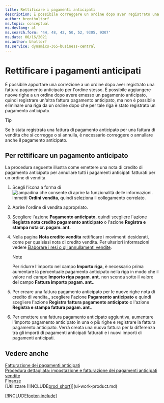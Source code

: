 ```yaml
---
title: Rettificare i pagamenti anticipati
description: È possibile correggere un ordine dopo aver registrato una fattura di pagamento anticipato per l'ordine e aggiungere nuove righe a un ordine dopo aver emesso un pagamento anticipato.
author: brentholtorf
ms.topic: conceptual
ms.devlang: al
ms.search.form: '44, 48, 42, 50, 52, 9305, 9307'
ms.date: 06/16/2021
ms.author: bholtorf
ms.service: dynamics-365-business-central
---
```

# <a name="correct-prepayments"></a>Rettificare i pagamenti anticipati

È possibile apportare una correzione a un ordine dopo aver registrato una fattura pagamento anticipato per l'ordine stesso. È possibile aggiungere nuove righe a un ordine dopo avere emesso un pagamento anticipato, quindi registrare un'altra fattura pagamento anticipato, ma non è possibile eliminare una riga da un ordine dopo che per tale riga è stato registrato un pagamento anticipato.  

> [!TIP]
> Se è stata registrata una fattura di pagamento anticipato per una fattura di vendita che si corregge o si annulla, è necessario correggere o annullare anche il pagamento anticipato.

## <a name="to-correct-a-prepayment"></a>Per rettificare un pagamento anticipato

La procedura seguente illustra come emettere una nota di credito di pagamento anticipato per annullare tutti i pagamenti anticipati fatturati per un ordine di vendita.  

1. Scegli l'icona a forma di ![lampadina che consente di aprire la funzionalità delle informazioni.](media/ui-search/search_small.png "Dimmi cosa vuoi fare") immetti **Ordini vendita**, quindi seleziona il collegamento correlato.  
2. Aprire l'ordine di vendita appropriato.
3. Scegliere l'azione **Pagamento anticipato**, quindi scegliere l'azione **Registra nota credito pagamento anticipato** o l'azione **Registra e stampa nota cr. pagam. ant.**  
4. Nella pagina **Nota credito vendita** rettificare i movimenti desiderati, come per qualsiasi nota di credito vendita. Per ulteriori informazioni vedere [Elaborare i resi o gli annullamenti vendite](sales-how-process-sales-returns-cancellations.md).  

    > [!NOTE]  
    > Per ridurre l'importo nel campo **Importo riga**, è necessario prima aumentare la percentuale pagamento anticipato nella riga in modo che il valore nel campo **Importo riga pagam. ant.** non scenda sotto il valore del campo **Fattura importo pagam. ant.**.

5. Per creare una fattura pagamento anticipato per le nuove righe nota di credito di vendita,, scegliere l'azione **Pagamento anticipato** e quindi scegliere l'azione **Registra fattura pagamento anticipato** o l'azione **Registra e stampa fattura pagam. ant.**.  
6. Per emettere una fattura pagamento anticipato aggiuntiva, aumentare l'importo pagamento anticipato in una o più righe e registrare la fattura pagamento anticipato. Verrà creata una nuova fattura per la differenza tra gli importi di pagamenti anticipati fatturati e i nuovi importi di pagamenti anticipati.  

## <a name="see-also"></a>Vedere anche

[Fatturazione dei pagamenti anticipati](finance-invoice-prepayments.md)  
[Procedura dettagliata: impostazione e fatturazione dei pagamenti anticipati vendite](walkthrough-setting-up-and-invoicing-sales-prepayments.md)  
[Finanze](finance.md)  
[Utilizzare [!INCLUDE[prod_short](includes/prod_short.md)]](ui-work-product.md)  


[!INCLUDE[footer-include](includes/footer-banner.md)]
